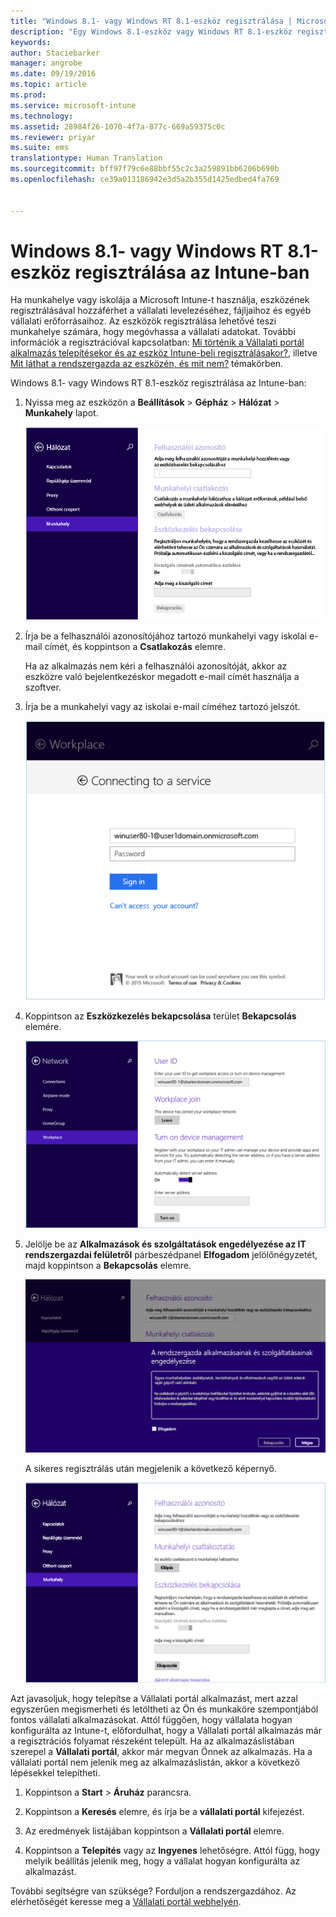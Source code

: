 ```yaml
---
title: "Windows 8.1- vagy Windows RT 8.1-eszköz regisztrálása | Microsoft Intune"
description: "Egy Windows 8.1-eszköz vagy Windows RT 8.1-eszköz regisztrálását mutatja be az Intune-ban"
keywords: 
author: Staciebarker
manager: angrobe
ms.date: 09/19/2016
ms.topic: article
ms.prod: 
ms.service: microsoft-intune
ms.technology: 
ms.assetid: 28984f26-1070-4f7a-877c-669a59375c0c
ms.reviewer: priyar
ms.suite: ems
translationtype: Human Translation
ms.sourcegitcommit: bff97f79c6e88bbf55c2c3a259891bb6206b690b
ms.openlocfilehash: ce39a013186942e3d5a2b355d1425edbed4fa769


---
```



# Windows 8.1- vagy Windows RT 8.1-eszköz regisztrálása az Intune-ban

Ha munkahelye vagy iskolája a Microsoft Intune-t használja, eszközének regisztrálásával hozzáférhet a vállalati levelezéséhez, fájljaihoz és egyéb vállalati erőforrásaihoz. Az eszközök regisztrálása lehetővé teszi munkahelye számára, hogy megóvhassa a vállalati adatokat. További információk a regisztrációval kapcsolatban: [Mi történik a Vállalati portál alkalmazás telepítésekor és az eszköz Intune-beli regisztrálásakor?](what-happens-if-you-install-the-company-portal-app-and-enroll-your-device-in-intune-windows.md), illetve [Mit láthat a rendszergazda az eszközén, és mit nem?](what-can-your-it-administrator-see-when-you-enroll-your-device-in-intune-windows.md) témakörben.


Windows 8.1- vagy Windows RT 8.1-eszköz regisztrálása az Intune-ban:

1.  Nyissa meg az eszközön a **Beállítások** &gt; **Gépház** &gt; **Hálózat** &gt; **Munkahely** lapot.

    ![nav-to-workplace](./media/W81-1-workplacejoin.png)

2.  Írja be a felhasználói azonosítójához tartozó munkahelyi vagy iskolai e-mail címét, és koppintson a **Csatlakozás** elemre.

    Ha az alkalmazás nem kéri a felhasználói azonosítóját, akkor az eszközre való bejelentkezéskor megadott e-mail címét használja a szoftver.

3.  Írja be a munkahelyi vagy az iskolai e-mail címéhez tartozó jelszót.

    ![type-password](./media/W81-2-workplacesettings_signin.png)

4.  Koppintson az **Eszközkezelés bekapcsolása** terület **Bekapcsolás** elemére.

    ![turn-on-device-management](./media/W81-3-dev-mgt-turn-on.png)

5.  Jelölje be az **Alkalmazások és szolgáltatások engedélyezése az IT rendszergazdai felületről** párbeszédpanel **Elfogadom** jelölőnégyzetét, majd koppintson a **Bekapcsolás** elemre.

    ![turn-on-allow-apps-services](./media/W81-4-agree-allow-apps-services.png)

    A sikeres regisztrálás után megjelenik a következő képernyő.

    ![enrollment-complete](./media/W81-5-enrolled-done.png)

Azt javasoljuk, hogy telepítse a Vállalati portál alkalmazást, mert azzal egyszerűen megismerheti és letöltheti az Ön és munkaköre szempontjából fontos vállalati alkalmazásokat. Attól függően, hogy vállalata hogyan konfigurálta az Intune-t, előfordulhat,  hogy a Vállalati portál alkalmazás már a regisztrációs folyamat részeként települt. Ha az alkalmazáslistában szerepel a **Vállalati portál**, akkor már megvan Önnek az alkalmazás. Ha a vállalati portál nem jelenik meg az alkalmazáslistán, akkor a következő lépésekkel telepítheti.

1.  Koppintson a **Start** &gt; **Áruház** parancsra.

2.  Koppintson a **Keresés** elemre, és írja be a **vállalati portál** kifejezést.

3.  Az eredmények listájában koppintson a **Vállalati portál** elemre.

4.  Koppintson a **Telepítés** vagy az **Ingyenes** lehetőségre. Attól függ, hogy melyik beállítás jelenik meg, hogy a vállalat hogyan konfigurálta az alkalmazást.

További segítségre van szüksége? Forduljon a rendszergazdához. Az elérhetőségét keresse meg a [Vállalati portál webhelyén](http://portal.manage.microsoft.com).




<!--HONumber=Sep16_HO3-->


